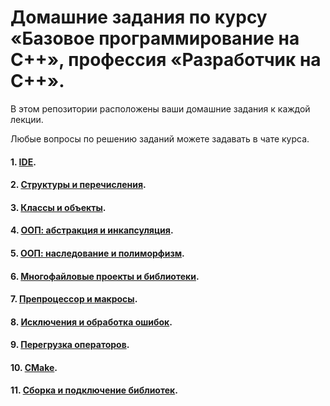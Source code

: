 # Домашние задания по курсу «Базовое программирование на C++», профессия «Разработчик на С++».

В этом репозитории расположены ваши домашние задания к каждой лекции. 

Любые вопросы по решению заданий можете задавать в чате курса.

#### 1. [IDE](01).
#### 2. [Структуры и перечисления](02).
#### 3. [Классы и объекты](03).
#### 4. [ООП: абстракция и инкапсуляция](04).
#### 5. [ООП: наследование и полиморфизм](05).
#### 6. [Многофайловые проекты и библиотеки](06).
#### 7. [Препроцессор и макросы](07).
#### 8. [Исключения и обработка ошибок](08).
#### 9. [Перегрузка операторов](09).
#### 10. [CMake](10).
#### 11. [Сборка и подключение библиотек](11).
